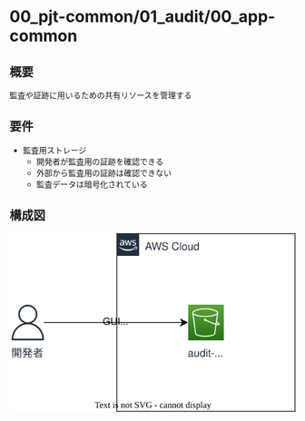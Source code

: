 # 00_pjt-common/01_audit/00_app-common

## 概要

監査や証跡に用いるための共有リソースを管理する

## 要件

- 監査用ストレージ
    - 開発者が監査用の証跡を確認できる
    - 外部から監査用の証跡は確認できない
    - 監査データは暗号化されている

## 構成図

![structure](img/structure.drawio.svg)

